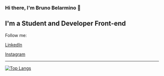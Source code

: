 ### Hi there, I'm Bruno Belarmino 👋

## I'm a Student and Developer Front-end

Follow me: 

[LinkedIn](https://www.linkedin.com/in/bruno-belarmino-nog/)

[Instagram](https://www.instagram.com/dev_in_progress/)

<hr />

<p>

[![Top Langs](https://github-readme-stats.vercel.app/api/top-langs/?username=BrunoBelarminoNog&show_icons=true&theme=dracula)](https://github.com/anuraghazra/github-readme-stats)

</p>
<!--
**BrunoBelarminoNog/BrunoBelarminoNog** is a ✨ _special_ ✨ repository because its `README.md` (this file) appears on your GitHub profile.

Here are some ideas to get you started:

- 🔭 I’m currently working on ...
- 🌱 I’m currently learning ...
- 👯 I’m looking to collaborate on ...
- 🤔 I’m looking for help with ...
- 💬 Ask me about ...
- 📫 How to reach me: ...
- 😄 Pronouns: ...
- ⚡ Fun fact: ...
-->
